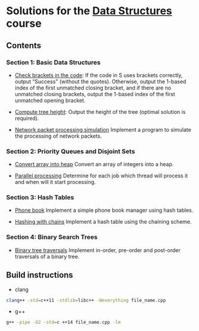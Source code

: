 
# Solutions for the [Data Structures](https://www.coursera.org/learn/data-structures/) course

## Contents

### Section 1: Basic Data Structures

* [Check brackets in the code](https://github.com/olpotkin/ds_and_algos_modern_cpp/blob/master/data-structures/week1/1_brackets_in_code/check_brackets.cpp):
   If the code in S uses brackets correctly, output “Success" (without the quotes). Otherwise, output the 1-based index of the first unmatched closing bracket, and if there are no unmatched closing brackets, output the 1-based index of the first unmatched opening bracket.

* [Compute tree height](https://github.com/olpotkin/ds_and_algos_modern_cpp/blob/master/data-structures/week1/2_tree_height/tree-height.cpp):
   Output the height of the tree (optimal solution is required).

* [Network packet processing simulation](https://github.com/olpotkin/ds_and_algos_modern_cpp/tree/master/data-structures/week1/3_network_simulation)
   Implement a program to simulate the processing of network packets.

### Section 2: Priority Queues and Disjoint Sets

* [Convert array into heap](https://github.com/olpotkin/ds_and_algos_modern_cpp/blob/master/data-structures/week2/1_make_heap/build_heap.cpp)
   Convert an array of integers into a heap.

* [Parallel processing](https://github.com/olpotkin/ds_and_algos_modern_cpp/blob/master/data-structures/week2/2_job_queue/job_queue.cpp)
   Determine for each job which thread will process it and when will it start processing.

### Section 3: Hash Tables

* [Phone book](https://github.com/olpotkin/ds_and_algos_modern_cpp/blob/master/data-structures/week3/1_phone_book/phone_book.cpp)
   Implement a simple phone book manager using hash tables.

* [Hashing with chains](https://github.com/olpotkin/ds_and_algos_modern_cpp/blob/master/data-structures/week3/2_hash_chains/hash_chains.cpp)
   Implement a hash table using the chaining scheme.

### Section 4: Binary Search Trees

* [Binary tree traversals](TBD)
   Implement in-order, pre-order and post-order traversals of a binary tree.

## Build instructions

* clang

```bash
clang++ -std=c++11 -stdlib=libc++ -Weverything file_name.cpp
```

* g++

```bash
g++ -pipe -O2 -std=c ++14 file_name.cpp -lm
```
